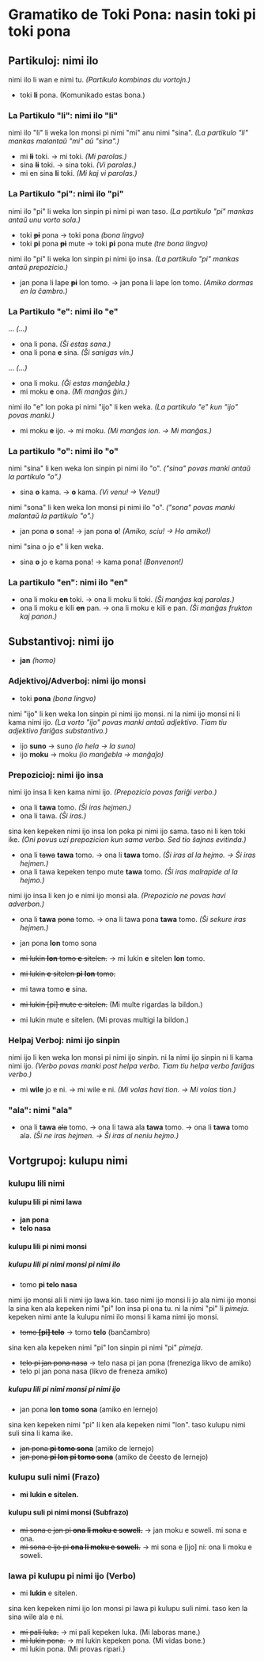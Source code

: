 # Gramatiko de Toki Pona: nasin toki pi toki pona

## Partikuloj: nimi ilo

nimi ilo li wan e nimi tu. *(Partikulo kombinas du vortojn.)*

* toki **li** pona. (Komunikado estas bona.)

### La Partikulo "li": nimi ilo "li"

nimi ilo "li" li weka lon monsi pi nimi "mi" anu nimi "sina". *(La partikulo "li" mankas malantaŭ "mi" aŭ "sina".)*

* mi ~~**li**~~ toki. → mi toki. *(Mi parolas.)*
* sina ~~**li**~~ toki. → sina toki. *(Vi parolas.)*
* mi en sina **li** toki. *(Mi kaj vi parolas.)*

### La Partikulo "pi": nimi ilo "pi"

nimi ilo "pi" li weka lon sinpin pi nimi pi wan taso. *(La partikulo "pi" mankas antaŭ unu vorto sola.)*

* toki ~~**pi**~~ pona → toki pona *(bona lingvo)*
* toki **pi** pona ~~**pi**~~ mute → toki **pi** pona mute *(tre bona lingvo)*

nimi ilo "pi" li weka lon sinpin pi nimi ijo insa. *(La partikulo "pi" mankas antaŭ prepozicio.)*

* jan pona li lape ~~**pi**~~ lon tomo. → jan pona li lape lon tomo. *(Amiko dormas en la ĉambro.)*

### La Partikulo "e": nimi ilo "e"

... *(...)*

* ona li pona. *(Ŝi estas sana.)*
* ona li pona **e** sina. *(Ŝi sanigas vin.)*

... *(...)*

* ona li moku. *(Ĝi estas manĝebla.)*
* mi moku **e** ona. *(Mi manĝas ĝin.)*

nimi ilo "e" lon poka pi nimi "ijo" li ken weka. *(La partikulo "e" kun "ijo" povas manki.)*

* mi moku **e** ijo. → mi moku. *(Mi manĝas ion. → Mi manĝas.)*

### La partikulo "o": nimi ilo "o"

nimi "sina" li ken weka lon sinpin pi nimi ilo "o". *("sina" povas manki antaŭ la partikulo "o".)*

* sina **o** kama. → **o** kama. *(Vi venu! → Venu!)*

nimi "sona" li ken weka lon monsi pi nimi ilo "o". *("sona" povas manki malantaŭ la partikulo "o".)*

* jan pona **o** sona! → jan pona **o**! *(Amiko, sciu! → Ho amiko!)*

nimi "sina o jo e" li ken weka.

* sina **o** jo e kama pona! → kama pona! *(Bonvenon!)*

### La partikulo "en": nimi ilo "en"

* ona li moku ~~**en**~~ toki. → ona li moku li toki. *(Ŝi manĝas kaj parolas.)*
* ona li moku e kili ~~**en**~~ pan. → ona li moku e kili e pan. *(Ŝi manĝas frukton kaj panon.)*

## Substantivoj: nimi ijo

* **jan** *(homo)*

### Adjektivoj/Adverboj: nimi ijo monsi

* toki **pona** *(bona lingvo)*

nimi "ijo" li ken weka lon sinpin pi nimi ijo monsi. ni la nimi ijo monsi ni li kama nimi ijo. *(La vorto "ijo" povas manki antaŭ adjektivo. Tiam tiu adjektivo fariĝas substantivo.)*

* ijo **suno** → suno *(io hela → la suno)*
* ijo **moku** → moku *(io manĝebla → manĝaĵo)*

### Prepozicioj: nimi ijo insa

nimi ijo insa li ken kama nimi ijo. *(Prepozicio povas fariĝi verbo.)*

* ona li **tawa** tomo. *(Ŝi iras hejmen.)*
* ona li tawa. *(Ŝi iras.)*

sina ken kepeken nimi ijo insa lon poka pi nimi ijo sama. taso ni li ken toki ike. *(Oni povus uzi prepozicion kun sama verbo. Sed tio ŝajnas evitinda.)*

* ona li ~~tawa~~ **tawa** tomo. → ona li **tawa** tomo. *(Ŝi iras al la hejmo. → Ŝi iras hejmen.)*
* ona li tawa kepeken tenpo mute **tawa** tomo. *(Ŝi iras malrapide al la hejmo.)*

nimi ijo insa li ken jo e nimi ijo monsi ala. *(Prepozicio ne povas havi adverbon.)*

* ona li **tawa** ~~pona~~ tomo. → ona li tawa pona **tawa** tomo. *(Ŝi sekure iras hejmen.)*




* jan pona **lon** tomo sona
* ~~mi lukin **lon** tomo **e** sitelen.~~ → mi lukin **e** sitelen **lon** tomo.
* ~~mi lukin **e** sitelen **pi** **lon** tomo.~~
* mi tawa tomo **e** sina.
* ~~mi lukin [pi] mute e sitelen.~~ (Mi multe rigardas la bildon.)
* mi lukin mute e sitelen. (Mi provas multigi la bildon.)

### Helpaj Verboj: nimi ijo sinpin

nimi ijo li ken weka lon monsi pi nimi ijo sinpin. ni la nimi ijo sinpin ni li kama nimi ijo. *(Verbo povas manki post helpa verbo. Tiam tiu helpa verbo fariĝas verbo.)*

* mi **wile** jo e ni. → mi wile e ni. *(Mi volas havi tion. → Mi volas tion.)*


### "ala": nimi "ala"

* ona li **tawa** ~~ala~~ tomo. → ona li tawa ala **tawa** tomo. → ona li **tawa** tomo ala. *(Ŝi ne iras hejmen. → Ŝi iras al neniu hejmo.)*


## Vortgrupoj: kulupu nimi

### kulupu lili nimi

#### kulupu lili pi nimi lawa

* **jan pona**
* **telo nasa**

#### kulupu lili pi nimi monsi

##### kulupu lili pi nimi monsi pi nimi ilo

* tomo **pi telo nasa**

nimi ijo monsi ali li nimi ijo lawa kin. taso nimi ijo monsi li jo ala nimi ijo monsi la sina ken ala kepeken nimi "pi" lon insa pi ona tu. ni la nimi "pi" li *pimeja*. kepeken nimi ante la kulupu nimi ilo monsi li kama nimi ijo monsi.

* ~~tomo **[pi] telo**~~ → tomo **telo** (banĉambro)

sina ken ala kepeken nimi "pi" lon sinpin pi nimi "pi" *pimeja*.

* ~~telo pi jan pona nasa~~ → telo nasa pi jan pona (freneziga likvo de amiko)
* telo pi jan pona nasa (likvo de freneza amiko)

##### kulupu lili pi nimi monsi pi nimi ijo

* jan pona **lon tomo sona** (amiko en lernejo)

sina ken kepeken nimi "pi" li ken ala kepeken nimi "lon". taso kulupu nimi suli sina li kama ike.

* ~~jan pona **pi tomo sona**~~ (amiko de lernejo)
* ~~jan pona **pi lon pi tomo sona**~~ (amiko de ĉeesto de lernejo)

### kulupu suli nimi (Frazo)

* **mi lukin e sitelen.**

#### kulupu suli pi nimi monsi (Subfrazo)

* ~~mi sona e jan pi **ona li moku e soweli.**~~ → jan moku e soweli. mi sona e ona.
* ~~mi sona e ijo pi **ona li moku e soweli.**~~ → mi sona e [ijo] ni: ona li moku e soweli.

### lawa pi kulupu pi nimi ijo (Verbo)

* mi **lukin** e sitelen.

sina ken kepeken nimi ijo lon monsi pi lawa pi kulupu suli nimi. taso ken la sina wile ala e ni.

* ~~mi pali luka.~~ → mi pali kepeken luka. (Mi laboras mane.)
* ~~mi lukin pona.~~ → mi lukin kepeken pona. (Mi vidas bone.)
* mi lukin pona. (Mi provas ripari.)

